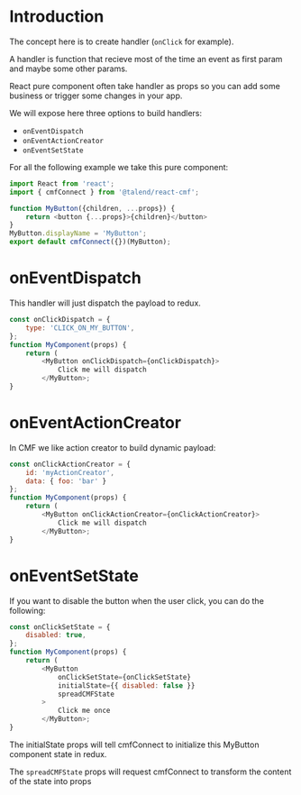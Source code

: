 # Introduction

The concept here is to create handler (`onClick` for example).

A handler is function that recieve most of the time an event as first param and maybe some other params.

React pure component often take handler as props so you can add some business or trigger some changes in your app.

We will expose here three options to build handlers:

* `onEventDispatch`
* `onEventActionCreator`
* `onEventSetState`

For all the following example we take this pure component:

```javascript
import React from 'react';
import { cmfConnect } from '@talend/react-cmf';

function MyButton({children, ...props}) {
    return <button {...props}>{children}</button>
}
MyButton.displayName = 'MyButton';
export default cmfConnect({})(MyButton);
```

# onEventDispatch

This handler will just dispatch the payload to redux.

```javascript
const onClickDispatch = {
    type: 'CLICK_ON_MY_BUTTON',
};
function MyComponent(props) {
    return (
        <MyButton onClickDispatch={onClickDispatch}>
            Click me will dispatch
        </MyButton>;
}
```

# onEventActionCreator

In CMF we like action creator to build dynamic payload:

```javascript
const onClickActionCreator = {
    id: 'myActionCreator',
    data: { foo: 'bar' }
};
function MyComponent(props) {
    return (
        <MyButton onClickActionCreator={onClickActionCreator}>
            Click me will dispatch
        </MyButton>;
}
```

# onEventSetState

If you want to disable the button when the user click, you can do the following:

```javascript
const onClickSetState = {
    disabled: true,
};
function MyComponent(props) {
    return (
        <MyButton
            onClickSetState={onClickSetState}
            initialState={{ disabled: false }}
            spreadCMFState
        >
            Click me once
        </MyButton>;
}
```

The initialState props will tell cmfConnect to initialize this MyButton component state in redux.

The `spreadCMFState` props will request cmfConnect to
transform the content of the state into props
